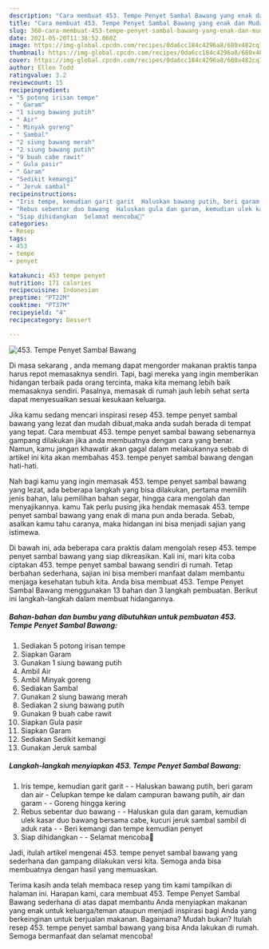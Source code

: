 ```yaml
---
description: "Cara membuat 453. Tempe Penyet Sambal Bawang yang enak dan Mudah Dibuat"
title: "Cara membuat 453. Tempe Penyet Sambal Bawang yang enak dan Mudah Dibuat"
slug: 360-cara-membuat-453-tempe-penyet-sambal-bawang-yang-enak-dan-mudah-dibuat
date: 2021-05-20T11:38:52.060Z
image: https://img-global.cpcdn.com/recipes/0da6cc184c4296a8/680x482cq70/453-tempe-penyet-sambal-bawang-foto-resep-utama.jpg
thumbnail: https://img-global.cpcdn.com/recipes/0da6cc184c4296a8/680x482cq70/453-tempe-penyet-sambal-bawang-foto-resep-utama.jpg
cover: https://img-global.cpcdn.com/recipes/0da6cc184c4296a8/680x482cq70/453-tempe-penyet-sambal-bawang-foto-resep-utama.jpg
author: Ellen Todd
ratingvalue: 3.2
reviewcount: 15
recipeingredient:
- "5 potong irisan tempe"
- " Garam"
- "1 siung bawang putih"
- " Air"
- " Minyak goreng"
- " Sambal"
- "2 siung bawang merah"
- "2 siung bawang putih"
- "9 buah cabe rawit"
- " Gula pasir"
- " Garam"
- "Sedikit kemangi"
- " Jeruk sambal"
recipeinstructions:
- "Iris tempe, kemudian garit garit  Haluskan bawang putih, beri garam dan air Celupkan tempe ke dalam campuran bawang putih, air dan garam  Goreng hingga kering"
- "Rebus sebentar duo bawang  Haluskan gula dan garam, kemudian ulek kasar duo bawang bersama cabe, kucuri jeruk sambal sambil di aduk rata  Beri kemangi dan tempe kemudian penyet"
- "Siap dihidangkan  Selamat mencoba💜"
categories:
- Resep
tags:
- 453
- tempe
- penyet

katakunci: 453 tempe penyet 
nutrition: 171 calories
recipecuisine: Indonesian
preptime: "PT22M"
cooktime: "PT37M"
recipeyield: "4"
recipecategory: Dessert

---
```



![453. Tempe Penyet Sambal Bawang](https://img-global.cpcdn.com/recipes/0da6cc184c4296a8/680x482cq70/453-tempe-penyet-sambal-bawang-foto-resep-utama.jpg)

Di masa  sekarang , anda memang dapat mengorder makanan praktis tanpa harus repot memasaknya sendiri. Tapi, bagi mereka yang ingin memberikan hidangan terbaik pada orang tercinta, maka kita memang lebih baik memasaknya sendiri. Pasalnya, memasak di rumah jauh lebih sehat serta dapat menyesuaikan sesuai kesukaan keluarga.

Jika kamu sedang mencari inspirasi resep 453. tempe penyet sambal bawang yang lezat dan mudah dibuat,maka anda sudah berada di tempat yang tepat. Cara membuat 453. tempe penyet sambal bawang  sebenarnya gampang dilakukan jika anda membuatnya dengan cara yang benar. Namun, kamu jangan khawatir akan gagal dalam melakukannya 
sebab di artikel ini kita akan membahas 453. tempe penyet sambal bawang dengan hati-hati.  



Nah bagi kamu yang ingin memasak 453. tempe penyet sambal bawang yang lezat, ada beberapa langkah yang bisa dilakukan, pertama memilih jenis bahan, lalu pemilihan bahan segar, hingga cara mengolah dan menyajikannya. kamu Tak perlu pusing jika hendak memasak 453. tempe penyet sambal bawang yang enak di mana pun anda berada. Sebab, asalkan kamu  tahu caranya, maka hidangan ini bisa menjadi sajian yang istimewa.

Di bawah ini, ada beberapa cara praktis  dalam mengolah resep 453. tempe penyet sambal bawang yang siap dikreasikan. Kali ini, mari kita coba ciptakan 453. tempe penyet sambal bawang sendiri di rumah. Tetap berbahan sederhana, sajian ini bisa memberi manfaat dalam membantu menjaga kesehatan tubuh kita. Anda bisa membuat 453. Tempe Penyet Sambal Bawang menggunakan 13 bahan dan 3 langkah pembuatan. Berikut ini langkah-langkah dalam membuat hidangannya.

<!--inarticleads1-->

##### Bahan-bahan dan bumbu yang dibutuhkan untuk pembuatan 453. Tempe Penyet Sambal Bawang:

1. Sediakan 5 potong irisan tempe
1. Siapkan  Garam
1. Gunakan 1 siung bawang putih
1. Ambil  Air
1. Ambil  Minyak goreng
1. Sediakan  Sambal
1. Gunakan 2 siung bawang merah
1. Sediakan 2 siung bawang putih
1. Gunakan 9 buah cabe rawit
1. Siapkan  Gula pasir
1. Siapkan  Garam
1. Sediakan Sedikit kemangi
1. Gunakan  Jeruk sambal




<!--inarticleads2-->

##### Langkah-langkah menyiapkan 453. Tempe Penyet Sambal Bawang:

1. Iris tempe, kemudian garit garit -  - Haluskan bawang putih, beri garam dan air - Celupkan tempe ke dalam campuran bawang putih, air dan garam -  - Goreng hingga kering
1. Rebus sebentar duo bawang -  - Haluskan gula dan garam, kemudian ulek kasar duo bawang bersama cabe, kucuri jeruk sambal sambil di aduk rata -  - Beri kemangi dan tempe kemudian penyet
1. Siap dihidangkan -  - Selamat mencoba💜




Jadi, itulah artikel mengenai  453. tempe penyet sambal bawang  yang sederhana dan gampang dilakukan versi kita. Semoga anda bisa membuatnya dengan hasil yang memuaskan. 

Terima kasih anda telah membaca resep yang tim kami tampilkan di halaman ini. Harapan kami, cara membuat  453. Tempe Penyet Sambal Bawang sederhana di atas dapat membantu Anda menyiapkan makanan yang enak untuk keluarga/teman ataupun menjadi inspirasi bagi Anda yang berkeinginan untuk berjualan makanan. Bagaimana? Mudah bukan? Itulah resep 453. tempe penyet sambal bawang yang bisa Anda lakukan di rumah. Semoga bermanfaat dan selamat mencoba!

